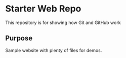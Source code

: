# Starter Web Repo

This repository is for showing how Git and GitHub work

## Purpose

Sample website with plenty of files for demos.

